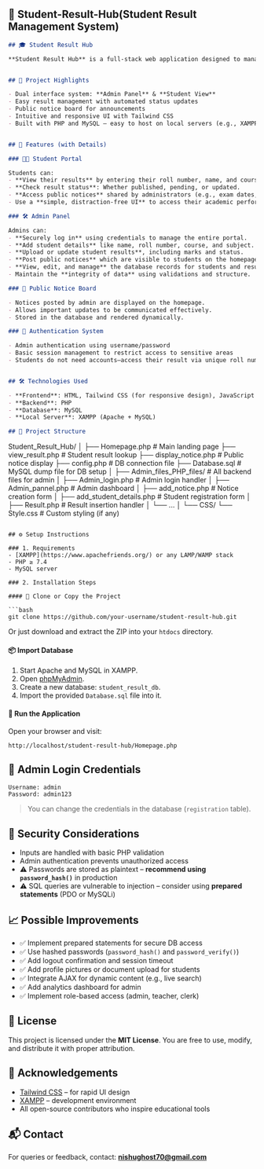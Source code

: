 

## 📄 Student-Result-Hub(Student Result Management System)

```markdown
## 🎓 Student Result Hub

**Student Result Hub** is a full-stack web application designed to manage and display academic results for students in an organized and secure manner. The platform offers a clean interface for both administrators and students, allowing streamlined management of academic records, notices, and result publishing.


## 🌟 Project Highlights

- Dual interface system: **Admin Panel** & **Student View**
- Easy result management with automated status updates
- Public notice board for announcements
- Intuitive and responsive UI with Tailwind CSS
- Built with PHP and MySQL — easy to host on local servers (e.g., XAMPP)


## 🚀 Features (with Details)

### 🧑‍🎓 Student Portal

Students can:
- **View their results** by entering their roll number, name, and course.
- **Check result status**: Whether published, pending, or updated.
- **Access public notices** shared by administrators (e.g., exam dates, holidays).
- Use a **simple, distraction-free UI** to access their academic performance.

### 🛠️ Admin Panel

Admins can:
- **Securely log in** using credentials to manage the entire portal.
- **Add student details** like name, roll number, course, and subject.
- **Upload or update student results**, including marks and status.
- **Post public notices** which are visible to students on the homepage.
- **View, edit, and manage** the database records for students and results.
- Maintain the **integrity of data** using validations and structure.

### 📢 Public Notice Board

- Notices posted by admin are displayed on the homepage.
- Allows important updates to be communicated effectively.
- Stored in the database and rendered dynamically.

### 🔐 Authentication System

- Admin authentication using username/password
- Basic session management to restrict access to sensitive areas
- Students do not need accounts—access their result via unique roll number


## 🛠️ Technologies Used

- **Frontend**: HTML, Tailwind CSS (for responsive design), JavaScript
- **Backend**: PHP
- **Database**: MySQL
- **Local Server**: XAMPP (Apache + MySQL)

## 📂 Project Structure

```

Student\_Result\_Hub/
│
├── Homepage.php                  # Main landing page
├── view\_result.php              # Student result lookup
├── display\_notice.php           # Public notice display
├── config.php                   # DB connection file
├── Database.sql                 # MySQL dump file for DB setup
│
├── Admin\_files\_PHP\_files/       # All backend files for admin
│   ├── Admin\_login.php          # Admin login handler
│   ├── Admin\_pannel.php         # Admin dashboard
│   ├── add\_notice.php           # Notice creation form
│   ├── add\_student\_details.php  # Student registration form
│   ├── Result.php               # Result insertion handler
│   └── ...
│
└── CSS/
└── Style.css                # Custom styling (if any)

````

## ⚙️ Setup Instructions

### 1. Requirements
- [XAMPP](https://www.apachefriends.org/) or any LAMP/WAMP stack
- PHP ≥ 7.4
- MySQL server

### 2. Installation Steps

#### 🔁 Clone or Copy the Project

```bash
git clone https://github.com/your-username/student-result-hub.git
````

Or just download and extract the ZIP into your `htdocs` directory.

#### 📦 Import Database

1. Start Apache and MySQL in XAMPP.
2. Open [phpMyAdmin](http://localhost/phpmyadmin).
3. Create a new database: `student_result_db`.
4. Import the provided `Database.sql` file into it.

#### 🚀 Run the Application

Open your browser and visit:

```
http://localhost/student-result-hub/Homepage.php
```


## 🧪 Admin Login Credentials

```text
Username: admin
Password: admin123
```

> You can change the credentials in the database (`registration` table).


## 🔐 Security Considerations

* Inputs are handled with basic PHP validation
* Admin authentication prevents unauthorized access
* ⚠️ Passwords are stored as plaintext – **recommend using `password_hash()`** in production
* ⚠️ SQL queries are vulnerable to injection – consider using **prepared statements** (PDO or MySQLi)


## 📈 Possible Improvements

* ✅ Implement prepared statements for secure DB access
* ✅ Use hashed passwords (`password_hash()` and `password_verify()`)
* ✅ Add logout confirmation and session timeout
* ✅ Add profile pictures or document upload for students
* ✅ Integrate AJAX for dynamic content (e.g., live search)
* ✅ Add analytics dashboard for admin
* ✅ Implement role-based access (admin, teacher, clerk)


## 📃 License

This project is licensed under the **MIT License**. You are free to use, modify, and distribute it with proper attribution.


## 🙌 Acknowledgements

* [Tailwind CSS](https://tailwindcss.com/) – for rapid UI design
* [XAMPP](https://www.apachefriends.org/) – development environment
* All open-source contributors who inspire educational tools


## 📬 Contact

For queries or feedback, contact: **[nishughost70@gmail.com](mailto:nishughost70@gmail.com)**
